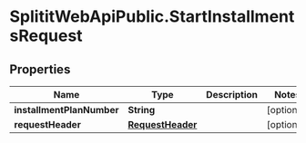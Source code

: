 # SplititWebApiPublic.StartInstallmentsRequest

## Properties

Name | Type | Description | Notes
------------ | ------------- | ------------- | -------------
**installmentPlanNumber** | **String** |  | [optional] 
**requestHeader** | [**RequestHeader**](RequestHeader.md) |  | [optional] 


